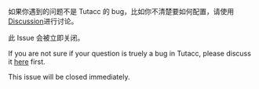如果你遇到的问题不是 Tutacc 的 bug，比如你不清楚要如何配置，请使用[Discussion](https://github.com/tutacc/discussion/issues)进行讨论。

此 Issue 会被立即关闭。

If you are not sure if your question is truely a bug in Tutacc, please discuss it [here](https://github.com/tutacc/discussion/issues) first.

This issue will be closed immediately.
